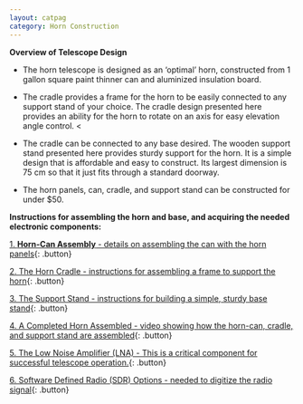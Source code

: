 ```yaml
---
layout: catpag
category: Horn Construction
---
```


**Overview of Telescope Design** 

*  The horn telescope is designed as an ‘optimal’ horn, constructed from 1 gallon square paint thinner can and aluminized insulation board.

* The cradle provides a frame for the horn to be easily connected to any support stand of your choice. The cradle design presented here provides an ability for the horn to rotate on an axis for easy elevation angle control.
<
* The cradle can be connected to any base desired. The wooden support stand presented here provides sturdy support for the horn. It is a simple design that is affordable and easy to construct. Its largest dimension is 75 cm so that it just fits through a standard doorway.

* The horn panels, can, cradle, and support stand can be constructed for under $50.

**Instructions for assembling the horn and base, and acquiring the needed electronic components:**

[1. **Horn-Can Assembly** - details on assembling the can with the horn panels](https://wvurail.org//dspira-lessons/Horn_can){: .button}

[2. The Horn Cradle - instructions for assembling a frame to support the horn](https://wvurail.org/dspira-lessons/FilesUploaded/Cradle_Assembly_2021.pdf){: .button}

[3. The Support Stand - instructions for building a simple, sturdy base stand](https://wvurail.org/dspira-lessons/FilesUploaded/Stand_Assembly_2021.pdf){: .button}

[4. A Completed Horn Assembled - video showing how the horn-can, cradle, and support stand are assembled](https://youtu.be/LT0h3Frd-_k){: .button}

[5. The Low Noise Amplifier (LNA) - This is a critical component for successful telescope operation.](https://wvurail.org//dspira-lessons/LNA){: .button}

[6. Software Defined Radio (SDR) Options - needed to digitize the radio signal](https://wvurail.org//dspira-lessons/SDR){: .button}

